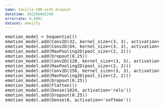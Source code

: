 ```yaml
---
name: Vanilla CNN with dropout
datetime: 202206082246
errorrate: 0.6091
dataset: emojify
---
```

<pre>
emotion_model = Sequential()
emotion_model.add(Conv2D(32, kernel_size=(3, 3), activation='relu', input_shape=(48,48,1)))
emotion_model.add(Conv2D(64, kernel_size=(3, 3), activation='relu'))
emotion_model.add(MaxPooling2D(pool_size=(2, 2)))
emotion_model.add(Dropout(0.25))
emotion_model.add(Conv2D(128, kernel_size=(3, 3), activation='relu'))
emotion_model.add(MaxPooling2D(pool_size=(2, 2)))
emotion_model.add(Conv2D(256, kernel_size=(3, 3), activation='relu'))
emotion_model.add(MaxPooling2D(pool_size=(2, 2)))
emotion_model.add(Dropout(0.25))
emotion_model.add(Flatten())
emotion_model.add(Dense(1024, activation='relu'))
emotion_model.add(Dropout(0.25))
emotion_model.add(Dense(6, activation='softmax'))
</pre>

